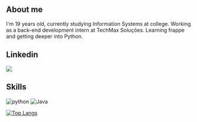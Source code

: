 ## About me

I'm 19 years old, currently studying Information Systems at college. Working as a back-end development intern at TechMax Soluções. Learning frappe and getting deeper into Python.

## Linkedin

<a href="https://www.linkedin.com/in/otaviobeividas/" target="_blank"><img src="https://img.shields.io/badge/-LinkedIn-%230077B5?style=for-the-badge&logo=linkedin&logoColor=white" target="_blank"></a>

## Skills

<div style="display: inline_block">
  <img align="center" alt="python" src="https://img.shields.io/badge/Python-3776AB?style=for-the-badge&logo=python&logoColor=white" />
  <img align="center" alt="Java" src="https://img.shields.io/badge/Java-ED8B00?style=for-the-badge&logo=java&logoColor=white" />

  
[![Top Langs](https://github-readme-stats.vercel.app/api/top-langs/?username=OtavioBeividas&layout=compact)](https://github.com/OtavioBeividas/github-readme-stats)
  
